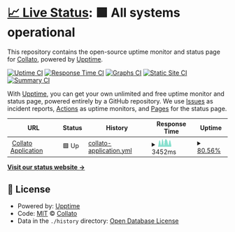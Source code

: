 # [📈 Live Status](https://collato.github.io/status): <!--live status--> **🟩 All systems operational**

This repository contains the open-source uptime monitor and status page for [Collato](https://collato.com), powered by [Upptime](https://github.com/upptime/upptime).

[![Uptime CI](https://github.com/collato/status/workflows/Uptime%20CI/badge.svg)](https://github.com/collato/status/actions?query=workflow%3A%22Uptime+CI%22)
[![Response Time CI](https://github.com/collato/status/workflows/Response%20Time%20CI/badge.svg)](https://github.com/collato/status/actions?query=workflow%3A%22Response+Time+CI%22)
[![Graphs CI](https://github.com/collato/status/workflows/Graphs%20CI/badge.svg)](https://github.com/collato/status/actions?query=workflow%3A%22Graphs+CI%22)
[![Static Site CI](https://github.com/collato/status/workflows/Static%20Site%20CI/badge.svg)](https://github.com/collato/status/actions?query=workflow%3A%22Static+Site+CI%22)
[![Summary CI](https://github.com/collato/status/workflows/Summary%20CI/badge.svg)](https://github.com/collato/status/actions?query=workflow%3A%22Summary+CI%22)

With [Upptime](https://upptime.js.org), you can get your own unlimited and free uptime monitor and status page, powered entirely by a GitHub repository. We use [Issues](https://github.com/collato/status/issues) as incident reports, [Actions](https://github.com/collato/status/actions) as uptime monitors, and [Pages](https://collato.github.io/status) for the status page.

<!--start: status pages-->
<!-- This summary is generated by Upptime (https://github.com/upptime/upptime) -->
<!-- Do not edit this manually, your changes will be overwritten -->
<!-- prettier-ignore -->
| URL | Status | History | Response Time | Uptime |
| --- | ------ | ------- | ------------- | ------ |
| <img alt="" src="https://icons.duckduckgo.com/ip3/api.collato.com.ico" height="13"> [Collato Application](https://api.collato.com/health-check) | 🟩 Up | [collato-application.yml](https://github.com/collato/status/commits/HEAD/history/collato-application.yml) | <details><summary><img alt="Response time graph" src="./graphs/collato-application/response-time-week.png" height="20"> 3452ms</summary><br><a href="https://status.collato.com/history/collato-application"><img alt="Response time 2008" src="https://img.shields.io/endpoint?url=https%3A%2F%2Fraw.githubusercontent.com%2Fcollato%2Fstatus%2FHEAD%2Fapi%2Fcollato-application%2Fresponse-time.json"></a><br><a href="https://status.collato.com/history/collato-application"><img alt="24-hour response time 955" src="https://img.shields.io/endpoint?url=https%3A%2F%2Fraw.githubusercontent.com%2Fcollato%2Fstatus%2FHEAD%2Fapi%2Fcollato-application%2Fresponse-time-day.json"></a><br><a href="https://status.collato.com/history/collato-application"><img alt="7-day response time 3452" src="https://img.shields.io/endpoint?url=https%3A%2F%2Fraw.githubusercontent.com%2Fcollato%2Fstatus%2FHEAD%2Fapi%2Fcollato-application%2Fresponse-time-week.json"></a><br><a href="https://status.collato.com/history/collato-application"><img alt="30-day response time 2008" src="https://img.shields.io/endpoint?url=https%3A%2F%2Fraw.githubusercontent.com%2Fcollato%2Fstatus%2FHEAD%2Fapi%2Fcollato-application%2Fresponse-time-month.json"></a><br><a href="https://status.collato.com/history/collato-application"><img alt="1-year response time 2008" src="https://img.shields.io/endpoint?url=https%3A%2F%2Fraw.githubusercontent.com%2Fcollato%2Fstatus%2FHEAD%2Fapi%2Fcollato-application%2Fresponse-time-year.json"></a></details> | <details><summary><a href="https://status.collato.com/history/collato-application">80.56%</a></summary><a href="https://status.collato.com/history/collato-application"><img alt="All-time uptime 45.83%" src="https://img.shields.io/endpoint?url=https%3A%2F%2Fraw.githubusercontent.com%2Fcollato%2Fstatus%2FHEAD%2Fapi%2Fcollato-application%2Fuptime.json"></a><br><a href="https://status.collato.com/history/collato-application"><img alt="24-hour uptime 100.00%" src="https://img.shields.io/endpoint?url=https%3A%2F%2Fraw.githubusercontent.com%2Fcollato%2Fstatus%2FHEAD%2Fapi%2Fcollato-application%2Fuptime-day.json"></a><br><a href="https://status.collato.com/history/collato-application"><img alt="7-day uptime 80.56%" src="https://img.shields.io/endpoint?url=https%3A%2F%2Fraw.githubusercontent.com%2Fcollato%2Fstatus%2FHEAD%2Fapi%2Fcollato-application%2Fuptime-week.json"></a><br><a href="https://status.collato.com/history/collato-application"><img alt="30-day uptime 45.83%" src="https://img.shields.io/endpoint?url=https%3A%2F%2Fraw.githubusercontent.com%2Fcollato%2Fstatus%2FHEAD%2Fapi%2Fcollato-application%2Fuptime-month.json"></a><br><a href="https://status.collato.com/history/collato-application"><img alt="1-year uptime 45.83%" src="https://img.shields.io/endpoint?url=https%3A%2F%2Fraw.githubusercontent.com%2Fcollato%2Fstatus%2FHEAD%2Fapi%2Fcollato-application%2Fuptime-year.json"></a></details>

<!--end: status pages-->

[**Visit our status website →**](https://collato.github.io/status)

## 📄 License

- Powered by: [Upptime](https://github.com/upptime/upptime)
- Code: [MIT](./LICENSE) © [Collato](https://collato.com)
- Data in the `./history` directory: [Open Database License](https://opendatacommons.org/licenses/odbl/1-0/)
